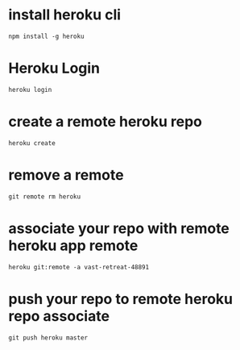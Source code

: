 
# install heroku cli  

````npm install -g heroku ````


# Heroku Login 

````heroku login````

# create a remote heroku repo

````heroku create````

# remove a remote 

````git remote rm heroku ````


# associate your repo with remote heroku app remote 

````heroku git:remote -a vast-retreat-48891 ````


# push your repo to remote heroku repo associate 

````git push heroku master````
